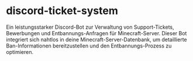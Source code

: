 # discord-ticket-system
Ein leistungsstarker Discord-Bot zur Verwaltung von Support-Tickets, Bewerbungen und Entbannungs-Anfragen für Minecraft-Server. Dieser Bot integriert sich nahtlos in deine Minecraft-Server-Datenbank, um detaillierte Ban-Informationen bereitzustellen und den Entbannungs-Prozess zu optimieren.
